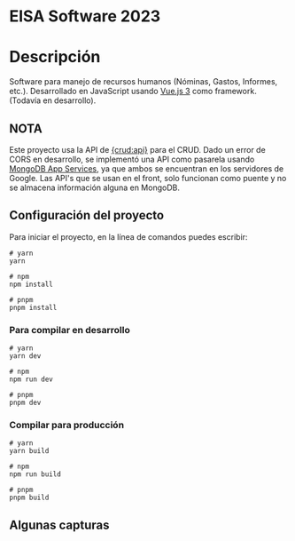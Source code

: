 # EISA Software 2023

# Descripción
Software para manejo de recursos humanos (Nóminas, Gastos, Informes, etc.). Desarrollado en JavaScript usando [Vue.js 3](https://vuejs.org/) como framework. (Todavía en desarrollo).

## NOTA
Este proyecto usa la API de [{crud:api}](https://crudapi.co.uk/) para el CRUD. Dado un error de CORS en desarrollo, se implementó una API como pasarela usando [MongoDB App Services](https://www.mongodb.com/atlas/app-services), ya que ambos se encuentran en los servidores de Google. Las API's que se usan en el front, solo funcionan como puente y no se almacena información alguna en MongoDB.


## Configuración del proyecto
Para iniciar el proyecto, en la línea de comandos puedes escribir:

```
# yarn
yarn

# npm
npm install

# pnpm
pnpm install
```

### Para compilar en desarrollo

```
# yarn
yarn dev

# npm
npm run dev

# pnpm
pnpm dev
```

### Compilar para producción

```
# yarn
yarn build

# npm
npm run build

# pnpm
pnpm build
```

## Algunas capturas


